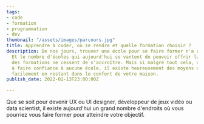 ```yaml
---
tags:
- code
- formation
- programmation
- dev
thumbnail: "/assets/images/parcours.jpg"
title: Apprendre à coder, où se rendre et quelle formation choisir ?
description: De nos jours, trouver une école pour se faire former n'a rien de compliqué;
  Et le nombre d'écoles qui aujourd'hui se vantent de pouvoir offrir la meilleure
  des formations ne cessent de s'accroître. Mais si malgré tout cela, vous n'arrivez
  à faire confiance à aucune école, il existe heureusement des moyens de vous former
  facilement en restant dans le confort de votre maison.
publish_date: 2022-02-13T23:00:00Z

---
```

Que se soit pour devenir UX ou UI designer, développeur de jeux vidéo ou data scientist, il existe aujourd'hui un grand nombre d'endroits où vous pourriez vous faire former pour atteindre votre objectif.